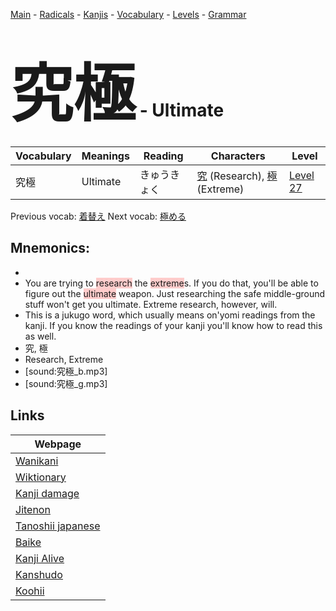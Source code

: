 <style> bigfont {font-size: 100px}</style>
[Main](../README.md) -
[Radicals](../radicals.md) -
[Kanjis](../kanjis.md) -
[Vocabulary](../vocabulary.md) -
[Levels](../levels.md) -
[Grammar](../grammar.md)
# <bigfont> 究極</bigfont> - Ultimate 

| Vocabulary | Meanings | Reading | Characters | Level |
| --- | --- | --- | --- | --- |
| 究極 | Ultimate | きゅうきょく |  [究](../kanjis/究.md) (Research), [極](../kanjis/極.md) (Extreme) | [Level 27](../levels/wk_level27.md) |

Previous vocab: [着替え](着替え.md) Next vocab: [極める](極める.md) 

## Mnemonics:

* 
* You are trying to <span style="background-color:#ffcccb"> research</span> the <span style="background-color:#ffcccb"> extreme</span>s. If you do that, you'll be able to figure out the <span style="background-color:#ffcccb"> ultimate</span> weapon. Just researching the safe middle-ground stuff won't get you ultimate. Extreme research, however, will.
* This is a jukugo word, which usually means on'yomi readings from the kanji. If you know the readings of your kanji you'll know how to read this as well.
* 究, 極
* Research, Extreme
* [sound:究極_b.mp3]
* [sound:究極_g.mp3]


## Links 

| Webpage |
| --- |
| [Wanikani          ](https://www.wanikani.com/kanji/究極) |
| [Wiktionary        ](https://en.wiktionary.org/wiki/究極) |
| [Kanji damage      ](http://www.kanjidamage.com/kanji/search?utf8=✓&q=究極) |
| [Jitenon           ](https://jitenon.com/kanji/究極) |
| [Tanoshii japanese ](https://www.tanoshiijapanese.com/dictionary/kanji.cfm?k=究極) |
| [Baike             ](https://baike.baidu.com/item/究極) |
| [Kanji Alive       ](https://app.kanjialive.com/究極) |
| [Kanshudo          ](https://www.kanshudo.com/searchmn?q=究極) |
| [Koohii            ](https://kanji.koohii.com/study/kanji/究極) |
